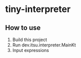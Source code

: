 # tiny-interpreter
## How to use
1. Build this project
2. Run dev.itsu.interpreter.MainKt
3. Input expressions
